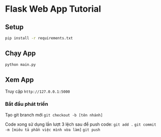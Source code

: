 # Flask Web App Tutorial

## Setup 

```bash
pip install -r requirements.txt
```

## Chạy App

```bash
python main.py
```

## Xem App

Truy cập `http://127.0.0.1:5000`

### Bắt đầu phát triển

Tạo git branch mới `git checkout -b [tên nhánh]`

Code xong sử dụng lần lượt 3 lệch sau để push code:
`git add .`
`git commit -m [miêu tả phần việc mình vừa làm]`
`git push`

